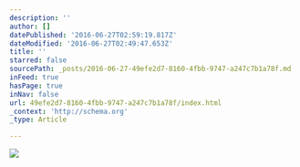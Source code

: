 ```yaml
---
description: ''
author: []
datePublished: '2016-06-27T02:59:19.817Z'
dateModified: '2016-06-27T02:49:47.653Z'
title: ''
starred: false
sourcePath: _posts/2016-06-27-49efe2d7-8160-4fbb-9747-a247c7b1a78f.md
inFeed: true
hasPage: true
inNav: false
url: 49efe2d7-8160-4fbb-9747-a247c7b1a78f/index.html
_context: 'http://schema.org'
_type: Article

---
```

![](https://the-grid-user-content.s3-us-west-2.amazonaws.com/ac07b78c-f62e-4c3b-9588-095f59f8200c.png)
